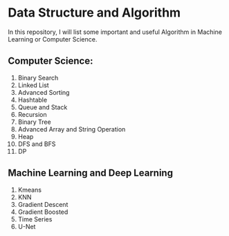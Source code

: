 # Data Structure and Algorithm

In this repository, I will list some important and useful Algorithm in Machine Learning or Computer Science.


## Computer Science:
1. Binary Search
2. Linked List
3. Advanced Sorting
4. Hashtable
5. Queue and Stack
6. Recursion
7. Binary Tree
8. Advanced Array and String Operation
9. Heap
10. DFS and BFS
11. DP

## Machine Learning and Deep Learning
1. Kmeans
2. KNN
3. Gradient Descent
4. Gradient Boosted
5. Time Series
6. U-Net



